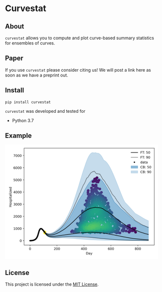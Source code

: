 # Curvestat
## About

`curvestat` allows you to compute and plot curve-based summary statistics for ensembles of curves.


## Paper

If you use `curvestat` please consider citing us! We will post a link here as soon as we have a preprint out.

## Install

    pip install curvestat

`curvestat` was developed and tested for 

* Python 3.7

## Example


![visualization example0](https://github.com/jonassjuul/curvestat/blob/master/curvestat/tests/test_outputs/all_or_nothing_full.png)

## License

This project is licensed under the [MIT License](https://github.com/jonassjuul/curvestat/curvestat/blob/master/LICENSE).
